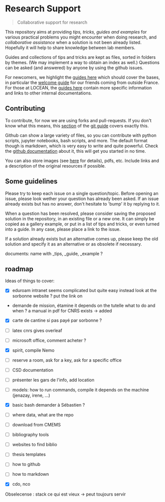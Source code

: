 # Research Support

> Collaborative support for research

This repository aims at providing *tips, tricks, guides and examples* for various practical problems you might encounter when doing research, and *collaborative assistance* when a solution is not been already listed.
Hopefully it will help to share knowledge between lab members.

Guides and collections of tips and tricks are kept as files, sorted in folders by themes. (We may implement a way to obtain an index as well.)
Questions can be asked (and answered) by anyone by using the github issues.

For newcomers, we highlight the [guides here](intro) which should cover the bases, in particular the [welcome guide](<intro/welcome guide.md>) for our friends coming from outside France.
For those at LOCEAN, the [guides here](Administrative/readme.md) contain more specific information and links to other internal documentations.

## Contributing

To contribute, for now we are using forks and pull-requests. If you don't know what this means, this [section](intro/git.md#contributing-to-this-repository) of the [git guide](intro/git.md) covers exactly this.

Github can show a large variety of files, so you can contribute with python scripts, jupyter notebooks, bash scripts, and more.
The default format though is markdown, which is very easy to write and quite powerful. Check the [github documentation](https://docs.github.com/en/get-started/writing-on-github/getting-started-with-writing-and-formatting-on-github/basic-writing-and-formatting-syntax) about it, this will get you started in no time.

You can also store images (see [here](https://docs.github.com/en/get-started/writing-on-github/getting-started-with-writing-and-formatting-on-github/basic-writing-and-formatting-syntax#images) for details), pdfs, etc.
Include links and a description of the original resources if possible.

## Some guidelines

Please try to keep each issue on a single question/topic.
Before opening an issue, please look wether your question has already been asked.
If an issue already exists but has no answer, don't hesitate to 'bump' it by replying to it.

When a question has been resolved, please consider saving the proposed solution in the repository, in an existing file or a new one.
It can simply be copied as a gallery example, or put in a list of tips and tricks, or even turned into a guide.
In any case, please place a link to the issue.

If a solution already exists but an alternative comes up, please keep the old solution and specify it as an alternative or as obsolete if necessary.

documents: name with _tips, _guide, _example ?

## roadmap

Ideas of things to cover:
- [x] eduroam
  intranet seems complicated but quite easy instead
  look at the sorbonne website ? put the link on

- demande de mission, étamine
  it depends on the tutelle
  what to do and when ?
  a manual in pdf for CNRS exists -> added

- [x] carte de cantine
  si pas payé par sorbonne ?

- [ ] latex
  cnrs gives overleaf

- [ ] microsoft office, comment acheter ?

- [x] spirit, compile Nemo

- [ ] reserve a room, ask for a key, ask for a specific office

- [ ] CSD documentation

- [ ] présenter les gars de l'info, add location

- [ ] models: how to run commands, compile
  it depends on the machine (jenazay, irene, ...)

- [x] basic bash
  demander à Sébastien ?

- [ ] where data, what are the repo

- [ ] download from CMEMS

- [ ] bibliography tools

- [ ] websites to find biblio

- [ ] thesis templates

- [ ] how to github

- [ ] how to markdown

- [x] cdo, nco

Obselecense : stack ce qui est vieux -> peut toujours servir
